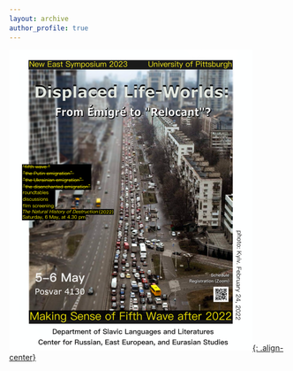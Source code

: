 ```yaml
---
layout: archive
author_profile: true
---
```


[![nes-2023](/img/nes-2023-resize.png/ "NES 2023"){: .align-center}](/img/nes-2023.png)
